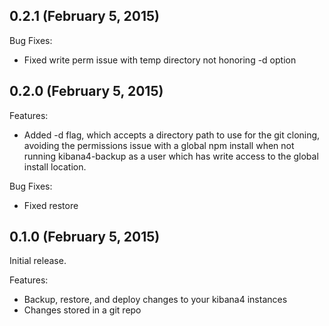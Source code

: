 ## 0.2.1 (February 5, 2015)

Bug Fixes:

  - Fixed write perm issue with temp directory not honoring -d option

## 0.2.0 (February 5, 2015)

Features:

  - Added -d flag, which accepts a directory path to use for the git cloning, avoiding the permissions issue with a global npm install when not running kibana4-backup as a user which has write access to the global install location.

Bug Fixes:

  - Fixed restore

## 0.1.0 (February 5, 2015)

Initial release.

Features:

  - Backup, restore, and deploy changes to your kibana4 instances
  - Changes stored in a git repo
  